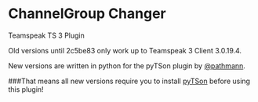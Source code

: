 # ChannelGroup Changer
Teamspeak TS 3 Plugin

Old versions until 2c5be83 only work up to Teamspeak 3 Client 3.0.19.4.

New versions are written in python for the pyTSon plugin by [@pathmann](http://github.com/pathmann).

###That means all new versions require you to install [pyTSon](http://github.com/pathmann/pyTSon/releases) before using this plugin!

